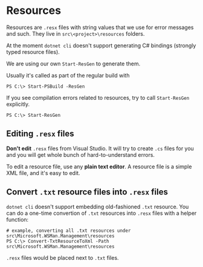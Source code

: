 # Resources

Resources are `.resx` files with string values that we use for error messages and such.
They live in `src\<project>\resources` folders.

At the moment `dotnet cli` doesn't support generating C# bindings (strongly typed resource files).

We are using our own `Start-ResGen` to generate them.

Usually it's called as part of the regular build with

```
PS C:\> Start-PSBuild -ResGen
```

If you see compilation errors related to resources, try to call `Start-ResGen` explicitly.

```
PS C:\> Start-ResGen
```

## Editing `.resx` files

**Don't edit** `.resx` files from Visual Studio. 
It will try to create `.cs` files for you and you will get whole bunch of hard-to-understand errors.

To edit a resource file, use any **plain text editor**. 
A resource file is a simple XML file, and it's easy to edit.


## Convert `.txt` resource files into `.resx` files

`dotnet cli` doesn't support embedding old-fashioned `.txt` resource.
You can do a one-time convertion of `.txt` resources into `.resx` files with a helper function:

```
# example, converting all .txt resources under src\Microsoft.WSMan.Management\resources
PS C:\> Convert-TxtResourceToXml -Path src\Microsoft.WSMan.Management\resources
```

`.resx` files would be placed next to `.txt` files.

